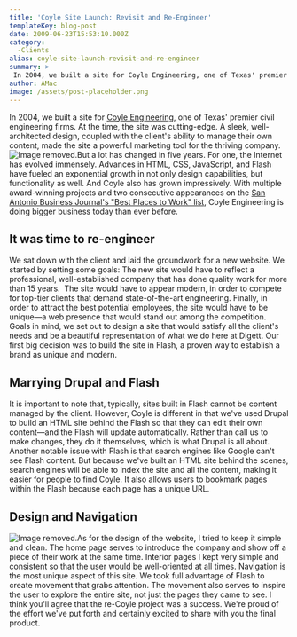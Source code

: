 ```yaml
---
title: 'Coyle Site Launch: Revisit and Re-Engineer'
templateKey: blog-post
date: 2009-06-23T15:53:10.000Z
category: 
  -Clients
alias: coyle-site-launch-revisit-and-re-engineer
summary: > 
 In 2004, we built a site for Coyle Engineering, one of Texas' premier civil engineering firms. At the time, the site was cutting-edge. A sleek, well-architected design, coupled with the client's ability to manage their own content, made the site a powerful marketing tool for the thriving company.
author: AMac
image: /assets/post-placeholder.png
---
```


In 2004, we built a site for [Coyle Engineering](http://www.coyleengineering.com/), one of Texas' premier civil engineering firms. At the time, the site was cutting-edge. A sleek, well-architected design, coupled with the client's ability to manage their own content, made the site a powerful marketing tool for the thriving company. ![Image removed.](/core/misc/icons/e32700/error.svg "This image has been removed. For security reasons, only images from the local domain are allowed.")But a lot has changed in five years. For one, the Internet has evolved immensely. Advances in HTML, CSS, JavaScript, and Flash have fueled an exponential growth in not only design capabilities, but functionality as well. And Coyle also has grown impressively. With multiple award-winning projects and two consecutive appearances on the [San Antonio Business Journal's "Best Places to Work" list](http://sanantonio.bizjournals.com/sanantonio/stories/2008/05/05/tidbits1.html), Coyle Engineering is doing bigger business today than ever before.

It was time to re-engineer
--------------------------

We sat down with the client and laid the groundwork for a new website. We started by setting some goals: The new site would have to reflect a professional, well-established company that has done quality work for more than 15 years.  The site would have to appear modern, in order to compete for top-tier clients that demand state-of-the-art engineering. Finally, in order to attract the best potential employees, the site would have to be unique—a web presence that would stand out among the competition. Goals in mind, we set out to design a site that would satisfy all the client's needs and be a beautiful representation of what we do here at Digett. Our first big decision was to build the site in Flash, a proven way to establish a brand as unique and modern.

Marrying Drupal and Flash
-------------------------

It is important to note that, typically, sites built in Flash cannot be content managed by the client. However, Coyle is different in that we've used Drupal to build an HTML site behind the Flash so that they can edit their own content—and the Flash will update automatically. Rather than call us to make changes, they do it themselves, which is what Drupal is all about. Another notable issue with Flash is that search engines like Google can't see Flash content. But because we've built an HTML site behind the scenes, search engines will be able to index the site and all the content, making it easier for people to find Coyle. It also allows users to bookmark pages within the Flash because each page has a unique URL.

Design and Navigation
---------------------

![Image removed.](/core/misc/icons/e32700/error.svg "This image has been removed. For security reasons, only images from the local domain are allowed.")As for the design of the website, I tried to keep it simple and clean. The home page serves to introduce the company and show off a piece of their work at the same time. Interior pages I kept very simple and consistent so that the user would be well-oriented at all times. Navigation is the most unique aspect of this site. We took full advantage of Flash to create movement that grabs attention. The movement also serves to inspire the user to explore the entire site, not just the pages they came to see. I think you'll agree that the re-Coyle project was a success. We're proud of the effort we've put forth and certainly excited to share with you the final product.